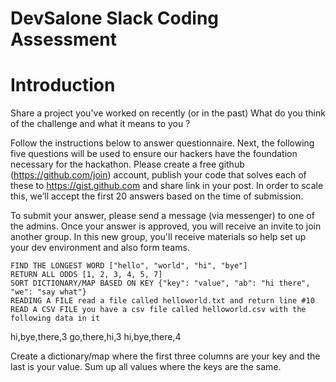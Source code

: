 # DevSalone Slack Coding Assessment


# Introduction

Share a project you've worked on recently (or in the past) What do you think of the challenge and what it means to you ?

Follow the instructions below to answer questionnaire. Next, the following five questions will be used to ensure our hackers have the foundation necessary for the hackathon. Please create a free github (https://github.com/join) account, publish your code that solves each of these to https://gist.github.com and share link in your post. In order to scale this, we’ll accept the first 20 answers based on the time of submission.

To submit your answer, please send a message (via messenger) to one of the admins. Once your answer is approved, you will receive an invite to join another group. In this new group, you'll receive materials so help set up your dev environment and also form teams.

    FIND THE LONGEST WORD ["hello", "world", "hi", "bye"]
    RETURN ALL ODDS [1, 2, 3, 4, 5, 7]
    SORT DICTIONARY/MAP BASED ON KEY {"key": "value", "ab": "hi there", "we": "say what"}
    READING A FILE read a file called helloworld.txt and return line #10
    READ A CSV FILE you have a csv file called helloworld.csv with the following data in it

hi,bye,there,3
go,there,hi,3
hi,bye,there,4

Create a dictionary/map where the first three columns are your key and the last is your value. Sum up all values where the keys are the same.
